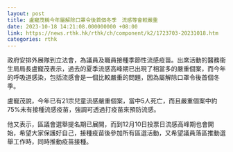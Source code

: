 ```yaml
---
layout: post
title: 盧寵茂稱今年屬解除口罩令後首個冬季　流感等會較嚴重
date: 2023-10-18 14:21:08.000000000 +08:00
link: https://news.rthk.hk/rthk/ch/component/k2/1723703-20231018.htm
categories: rthk
---
```


政府安排外展隊到立法會，為議員及職員接種季節性流感疫苗。出席活動的醫務衞生局局長盧寵茂表示，過去的夏季流感高峰期已出現了相當多的嚴重個案，而今年的呼吸道感染，包括流感會是一個比較嚴重的問題，因為屬解除口罩令後首個冬季。

盧寵茂說，今年已有21宗兒童流感嚴重個案，當中5人死亡，而且嚴重個案中約75%未有接種流感疫苗，強調可透過打疫苗來預防流感。

他又表示，區議會選舉提名期已展開，而到12月10日投票日流感高峰期也會開始，希望大家保護好自己，接種疫苗後參加所有區選活動，又希望議員落區推動選舉工作時，同時推動疫苗接種。
